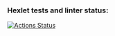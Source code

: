 ### Hexlet tests and linter status:
[![Actions Status](https://github.com/akustik66/frontend-project-44/actions/workflows/hexlet-check.yml/badge.svg)](https://github.com/akustik66/frontend-project-44/actions)